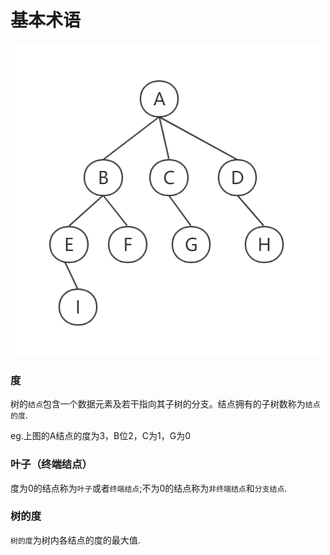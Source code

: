 # 基本术语

![](.\images\tree01.png)

### 度

树的`结点`包含一个数据元素及若干指向其子树的分支。结点拥有的子树数称为`结点的度`.

eg.上图的A结点的度为3，B位2，C为1，G为0

### 叶子（终端结点）

度为0的结点称为`叶子`或者`终端结点`;不为0的结点称为`非终端结点`和`分支结点`.

### 树的度

`树的度`为树内各结点的度的最大值.





